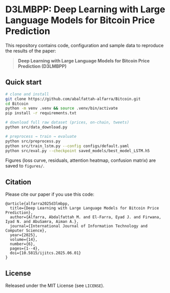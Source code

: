 # D3LMBPP: Deep Learning with Large Language Models for Bitcoin Price Prediction

This repository contains code, configuration and sample data to reproduce the results of the paper:

> **Deep Learning with Large Language Models for Bitcoin Price Prediction (D3LMBPP)**

## Quick start

```bash
# clone and install
git clone https://github.com/abalfattah-alfarra/Bitcoin.git
cd Bitcoin
python -m venv .venv && source .venv/bin/activate
pip install -r requirements.txt

# download full raw dataset (prices, on‑chain, tweets)
python src/data_download.py

# preprocess → train → evaluate
python src/preprocess.py
python src/train_lstm.py --config configs/default.yaml
python src/eval.py --checkpoint saved_models/best_model_LSTM.h5
```

Figures (loss curve, residuals, attention heatmap, confusion matrix) are saved to `figures/`.

## Citation
Please cite our paper if you use this code:

```
@article{alfarra2025d3lmbpp,
  title={Deep Learning with Large Language Models for Bitcoin Price Prediction},
  author={Alfarra, Abdalfattah M. and El-Farra, Eyad J. and Firwana, Iyad N. and AbuSamra, Aiman A.},
  journal={International Journal of Information Technology and Computer Science},
  year={2025},
  volume={14},
  number={6},
  pages={1--4},
  doi={10.5815/ijitcs.2025.06.01}
}
```

## License
Released under the MIT License (see `LICENSE`).